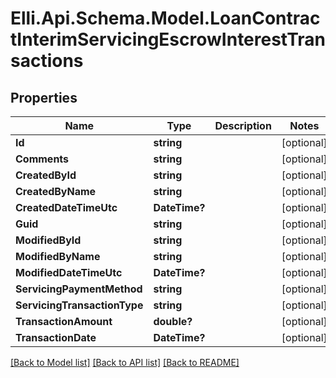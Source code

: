 # Elli.Api.Schema.Model.LoanContractInterimServicingEscrowInterestTransactions
## Properties

Name | Type | Description | Notes
------------ | ------------- | ------------- | -------------
**Id** | **string** |  | [optional] 
**Comments** | **string** |  | [optional] 
**CreatedById** | **string** |  | [optional] 
**CreatedByName** | **string** |  | [optional] 
**CreatedDateTimeUtc** | **DateTime?** |  | [optional] 
**Guid** | **string** |  | [optional] 
**ModifiedById** | **string** |  | [optional] 
**ModifiedByName** | **string** |  | [optional] 
**ModifiedDateTimeUtc** | **DateTime?** |  | [optional] 
**ServicingPaymentMethod** | **string** |  | [optional] 
**ServicingTransactionType** | **string** |  | [optional] 
**TransactionAmount** | **double?** |  | [optional] 
**TransactionDate** | **DateTime?** |  | [optional] 

[[Back to Model list]](../README.md#documentation-for-models) [[Back to API list]](../README.md#documentation-for-api-endpoints) [[Back to README]](../README.md)

